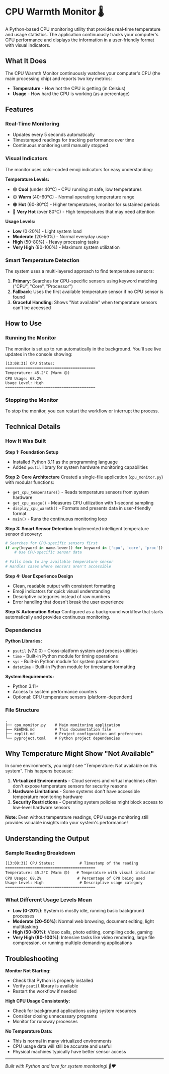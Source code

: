 # CPU Warmth Monitor 🌡️

A Python-based CPU monitoring utility that provides real-time temperature and usage statistics. The application continuously tracks your computer's CPU performance and displays the information in a user-friendly format with visual indicators.

## What It Does

The CPU Warmth Monitor continuously watches your computer's CPU (the main processing chip) and reports two key metrics:

- **Temperature** - How hot the CPU is getting (in Celsius)
- **Usage** - How hard the CPU is working (as a percentage)

## Features

### Real-Time Monitoring
- Updates every 5 seconds automatically
- Timestamped readings for tracking performance over time
- Continuous monitoring until manually stopped

### Visual Indicators
The monitor uses color-coded emoji indicators for easy understanding:

**Temperature Levels:**
- 🟢 **Cool** (under 40°C) - CPU running at safe, low temperatures
- 🟡 **Warm** (40-60°C) - Normal operating temperature range
- 🟠 **Hot** (60-80°C) - Higher temperatures, monitor for sustained periods
- 🔴 **Very Hot** (over 80°C) - High temperatures that may need attention

**Usage Levels:**
- **Low** (0-20%) - Light system load
- **Moderate** (20-50%) - Normal everyday usage
- **High** (50-80%) - Heavy processing tasks
- **Very High** (80-100%) - Maximum system utilization

### Smart Temperature Detection
The system uses a multi-layered approach to find temperature sensors:
1. **Primary**: Searches for CPU-specific sensors using keyword matching ("CPU", "Core", "Processor")
2. **Fallback**: Uses the first available temperature sensor if no CPU sensor is found
3. **Graceful Handling**: Shows "Not available" when temperature sensors can't be accessed

## How to Use

### Running the Monitor
The monitor is set up to run automatically in the background. You'll see live updates in the console showing:

```
[13:08:31] CPU Status:
========================================
Temperature: 45.2°C (Warm 🟡)
CPU Usage: 68.2%
Usage Level: High
========================================
```

### Stopping the Monitor
To stop the monitor, you can restart the workflow or interrupt the process.

## Technical Details

### How It Was Built

**Step 1: Foundation Setup**
- Installed Python 3.11 as the programming language
- Added `psutil` library for system hardware monitoring capabilities

**Step 2: Core Architecture**
Created a single-file application (`cpu_monitor.py`) with modular functions:
- `get_cpu_temperature()` - Reads temperature sensors from system hardware
- `get_cpu_usage()` - Measures CPU utilization with 1-second sampling
- `display_cpu_warmth()` - Formats and presents data in user-friendly format
- `main()` - Runs the continuous monitoring loop

**Step 3: Smart Sensor Detection**
Implemented intelligent temperature sensor discovery:
```python
# Searches for CPU-specific sensors first
if any(keyword in name.lower() for keyword in ['cpu', 'core', 'proc']):
    # Use CPU-specific sensor data
    
# Falls back to any available temperature sensor
# Handles cases where sensors aren't accessible
```

**Step 4: User Experience Design**
- Clean, readable output with consistent formatting
- Emoji indicators for quick visual understanding
- Descriptive categories instead of raw numbers
- Error handling that doesn't break the user experience

**Step 5: Automation Setup**
Configured as a background workflow that starts automatically and provides continuous monitoring.

### Dependencies

**Python Libraries:**
- `psutil` (v7.0.0) - Cross-platform system and process utilities
- `time` - Built-in Python module for timing operations
- `sys` - Built-in Python module for system parameters
- `datetime` - Built-in Python module for timestamp formatting

**System Requirements:**
- Python 3.11+
- Access to system performance counters
- Optional: CPU temperature sensors (platform-dependent)

### File Structure
```
.
├── cpu_monitor.py    # Main monitoring application
├── README.md         # This documentation file
├── replit.md         # Project configuration and preferences
└── pyproject.toml    # Python project dependencies
```

## Why Temperature Might Show "Not Available"

In some environments, you might see "Temperature: Not available on this system". This happens because:

1. **Virtualized Environments** - Cloud servers and virtual machines often don't expose temperature sensors for security reasons
2. **Hardware Limitations** - Some systems don't have accessible temperature monitoring hardware
3. **Security Restrictions** - Operating system policies might block access to low-level hardware sensors

**Note:** Even without temperature readings, CPU usage monitoring still provides valuable insights into your system's performance!

## Understanding the Output

### Sample Reading Breakdown
```
[13:08:31] CPU Status:           # Timestamp of the reading
========================================
Temperature: 45.2°C (Warm 🟡)   # Temperature with visual indicator
CPU Usage: 68.2%                # Percentage of CPU being used
Usage Level: High                # Descriptive usage category
========================================
```

### What Different Usage Levels Mean
- **Low (0-20%)**: System is mostly idle, running basic background processes
- **Moderate (20-50%)**: Normal web browsing, document editing, light multitasking
- **High (50-80%)**: Video calls, photo editing, compiling code, gaming
- **Very High (80-100%)**: Intensive tasks like video rendering, large file compression, or running multiple demanding applications

## Troubleshooting

**Monitor Not Starting:**
- Check that Python is properly installed
- Verify `psutil` library is available
- Restart the workflow if needed

**High CPU Usage Consistently:**
- Check for background applications using system resources
- Consider closing unnecessary programs
- Monitor for runaway processes

**No Temperature Data:**
- This is normal in many virtualized environments
- CPU usage data will still be accurate and useful
- Physical machines typically have better sensor access

---

*Built with Python and love for system monitoring! 🐍❤️*